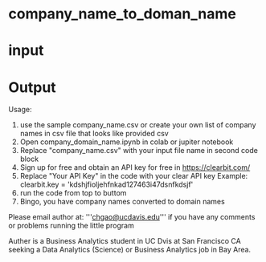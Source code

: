 # company_name_to_doman_name

# input 


# Output

Usage: 
1. use the sample company_name.csv or create your own list of company names in csv file that looks like provided csv
2. Open company_domain_name.ipynb in colab or jupiter notebook 
3. Replace "company_name.csv" with your input file name in second code block
4. Sign up for free and obtain an API key for free in https://clearbit.com/ 
5. Replace "Your API Key" in the code with your clear API key
   Example: clearbit.key = 'kdshjfioljehfnkad127463i47dsnfkdsjf'
6. run the code from top to buttom 
6. Bingo, you have company names converted to domain names 

Please email author at: '''chgao@ucdavis.edu''' if you have any comments or problems running the little program

Auther is a Business Analytics student in UC Dvis at San Francisco CA seeking a Data Analytics (Science) or Business Analytics job in Bay Area. 

